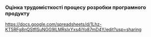 ### Оцінка трудомісткості процесу розробки програмного продукту

https://docs.google.com/spreadsheets/d/1Lhz-KT5RFg8nQStflSuNGG9lLMRslxYxs4iYo87mD4Y/edit?usp=sharing
